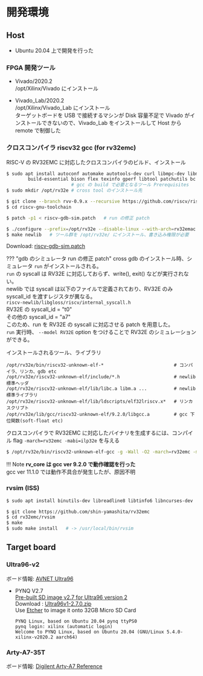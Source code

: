 
# 開発環境

## Host

- Ubuntu 20.04 上で開発を行った

### FPGA 開発ツール

- Vivado/2020.2  
  /opt/Xilinx/Vivado にインストール  

- Vivado_Lab/2020.2  
  /opt/Xilinx/Vivado_Lab にインストール  
  ターゲットボードを USB で接続するマシンが Disk 容量不足で Vivado がインストールできないので、Vivado_Lab をインストールして Host から remote で制御した  

### クロスコンパイラ riscv32 gcc (for rv32emc)

RISC-V の RV32EMC に対応したクロスコンパイラのビルド、インストール  

```bash
$ sudo apt install autoconf automake autotools-dev curl libmpc-dev libmpfr-dev libgmp-dev gawk \
        build-essential bison flex texinfo gperf libtool patchutils bc zlib1g-dev libexpat-dev  
                        # gcc の build で必要となるツール Prerequisites  
$ sudo mkdir /opt/rv32e # cross tool のインストール先  

$ git clone --branch rvv-0.9.x --recursive https://github.com/riscv/riscv-gnu-toolchain  
$ cd riscv-gnu-toolchain  

$ patch -p1 < riscv-gdb-sim.patch   # run の修正 patch

$ ./configure --prefix=/opt/rv32e --disable-linux --with-arch=rv32emac --with-abi=ilp32e  
$ make newlib   # ツール群を /opt/rv32e/ にインストール、書き込み権限が必要
```

Download: [riscv-gdb-sim.patch](refdoc/riscv-gdb-sim.patch)  

??? "gdb のシミュレータ run の修正 patch"
    cross gdb のインストール時、シミュレータ `run` がインストールされる。  
    `run` の syscall は RV32E に対応しておらず、write(), exit() などが実行されない。  
    newlib では syscall は以下のファイルで定義されており、RV32E のみ syscall_id を渡すレジスタが異なる。  
    `riscv-newlib/libgloss/riscv/internal_syscall.h`  
        RV32E の syscall_id = "t0"   
        その他の syscall_id = "a7"  
    このため、run を RV32E の syscall に対応させる patch を用意した。  
    `run` 実行時、 `--model RV32E` option をつけることで RV32E のシミュレーションができる。  


インストールされるツール、ライブラリ  
```
/opt/rv32e/bin/riscv32-unknown-elf-*                          # コンパイラ、リンカ、gdb etc
/opt/rv32e/riscv32-unknown-elf/include/*.h                    # newlib 標準ヘッダ
/opt/rv32e/riscv32-unknown-elf/lib/libc.a libm.a ...          # newlib 標準ライブラリ
/opt/rv32e/riscv32-unknown-elf/lib/ldscripts/elf32lriscv.x*   # リンカスクリプト
/opt/rv32e/lib/gcc/riscv32-unknown-elf/9.2.0/libgcc.a         # gcc 下位関数(soft-float etc)
```

クロスコンパイラで RV32EMC に対応したバイナリを生成するには、コンパイル flag `-march=rv32emc -mabi=ilp32e` を与える  

```bash
$ /opt/rv32e/bin/riscv32-unknown-elf-gcc -g -Wall -O2 -march=rv32emc -mabi=ilp32e -c c_source.c  
```


!!! Note
    **rv_core は gcc ver 9.2.0 で動作確認を行った**  
    gcc ver 11.1.0 では動作不具合が発生したが、原因不明  


### rvsim (ISS) 

```bash
$ sudo apt install binutils-dev libreadline8 libtinfo6 libncurses-dev  libreadline-dev  

$ git clone https://github.com/shin-yamashita/rv32emc
$ cd rv32emc/rvsim
$ make
$ sudo make install   # -> /usr/local/bin/rvsim
```

## Target board

### Ultra96-v2

ボード情報: [AVNET Ultra96](https://www.96boards.org/product/ultra96/)  

- PYNQ V2.7  
  [Pre-built SD image v2.7 for Ultra96 version 2](https://github.com/Avnet/Ultra96-PYNQ/releases)  
  Download : [Ultra96v1-2.7.0.zip](https://github.com/Avnet/Ultra96-PYNQ/releases/download/v2.7.0/Ultra96v1-2.7.0.zip)  
  Use [Etcher](https://www.balena.io/etcher/) to image it onto 32GB Micro SD Card  
  ```
  PYNQ Linux, based on Ubuntu 20.04 pynq ttyPS0  
  pynq login: xilinx (automatic login)  
  Welcome to PYNQ Linux, based on Ubuntu 20.04 (GNU/Linux 5.4.0-xilinx-v2020.2 aarch64)  
  ```

### Arty-A7-35T

ボード情報: [Digilent Arty-A7 Reference](https://digilent.com/reference/programmable-logic/arty-a7/start)







